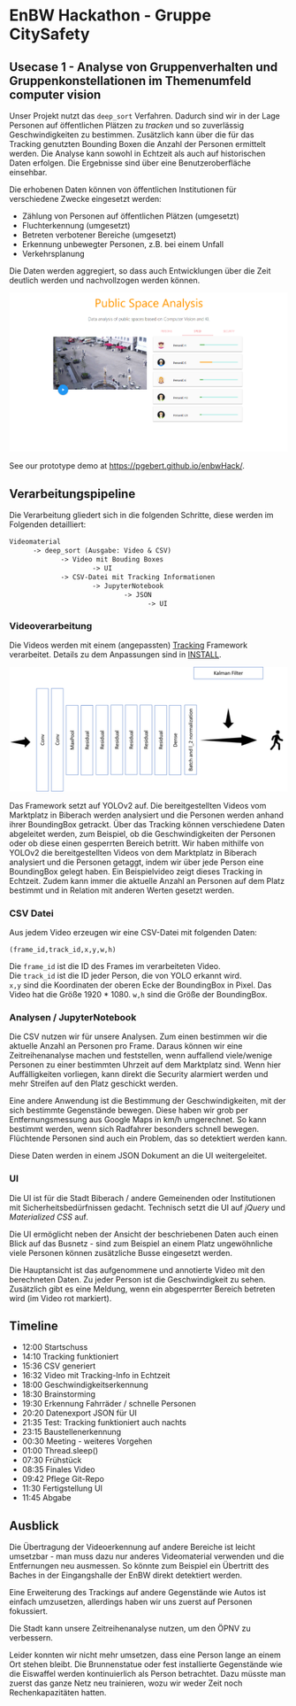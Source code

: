 # EnBW Hackathon - Gruppe CitySafety

## Usecase 1 - Analyse von Gruppenverhalten und Gruppenkonstellationen im Themenumfeld computer vision

Unser Projekt nutzt das `deep_sort` Verfahren. Dadurch sind wir in der Lage Personen auf öffentlichen Plätzen zu _tracken_ und so zuverlässig Geschwindigkeiten zu bestimmen. Zusätzlich kann über die für das Tracking genutzten Bounding Boxen die Anzahl der Personen ermittelt werden. Die Analyse kann sowohl in Echtzeit als auch auf historischen Daten erfolgen. Die Ergebnisse sind über eine Benutzeroberfläche einsehbar.

Die erhobenen Daten können von öffentlichen Institutionen für verschiedene Zwecke eingesetzt werden:

* Zählung von Personen auf öffentlichen Plätzen (umgesetzt)
* Fluchterkennung (umgesetzt)
* Betreten verbotener Bereiche (umgesetzt)
* Erkennung unbewegter Personen, z.B. bei einem Unfall
* Verkehrsplanung

Die Daten werden aggregiert, so dass auch Entwicklungen über die Zeit deutlich werden und nachvollzogen werden können.

![UI](img/screenshot.png)

See our prototype demo at https://pgebert.github.io/enbwHack/.

## Verarbeitungspipeline

Die Verarbeitung gliedert sich in die folgenden Schritte, diese werden im Folgenden detailliert:

    Videomaterial 
          -> deep_sort (Ausgabe: Video & CSV)
                 -> Video mit Bouding Boxes 
                         -> UI
                 -> CSV-Datei mit Tracking Informationen
                         -> JupyterNotebook
                                 -> JSON
                                       -> UI

### Videoverarbeitung

Die Videos werden mit einem (angepassten) [Tracking](https://github.com/bendidi/Tracking-with-darkflow) Framework verarbeitet. Details zu dem Anpassungen sind in [INSTALL](INSTALL.md).

![Netzwerk](web/img/network.png)

Das Framework setzt auf YOLOv2 auf. Die bereitgestellten Videos vom Marktplatz in Biberach werden analysiert und die Personen werden anhand ihrer BoundingBox getrackt. Über das Tracking können verschiedene Daten abgeleitet werden, zum Beispiel, ob die Geschwindigkeiten der Personen oder ob diese einen gesperrten Bereich betritt. 
Wir haben mithilfe von YOLOv2 die bereitgestellten Videos von dem Marktplatz in Biberach analysiert und die Personen getaggt, indem wir über jede Person eine BoundingBox gelegt haben. Ein Beispielvideo zeigt dieses Tracking in Echtzeit. Zudem kann immer die aktuelle Anzahl an Personen auf dem Platz bestimmt und in Relation mit anderen Werten gesetzt werden.

### CSV Datei

Aus jedem Video erzeugen wir eine CSV-Datei mit folgenden Daten: 

    (frame_id,track_id,x,y,w,h)

Die `frame_id` ist die ID des Frames im verarbeiteten Video.  
Die `track_id` ist die ID jeder Person, die von YOLO erkannt wird.  
`x,y` sind die Koordinaten der oberen Ecke der BoundingBox in Pixel. Das Video hat die Größe 1920 * 1080.
`w,h` sind die Größe der BoundingBox.

### Analysen / JupyterNotebook

Die CSV nutzen wir für unsere Analysen. Zum einen bestimmen wir die aktuelle Anzahl an Personen pro Frame. Daraus können wir eine Zeitreihenanalyse machen und feststellen, wenn auffallend viele/wenige Personen zu einer bestimmten Uhrzeit auf dem Marktplatz sind. Wenn hier Auffälligkeiten vorliegen, kann direkt die Security alarmiert werden und mehr Streifen auf den Platz geschickt werden.

Eine andere Anwendung ist die Bestimmung der Geschwindigkeiten, mit der sich bestimmte Gegenstände bewegen. Diese haben wir grob per Entfernungsmessung aus Google Maps in km/h umgerechnet. So kann bestimmt werden, wenn sich Radfahrer besonders schnell bewegen. Flüchtende Personen sind auch ein Problem, das so detektiert werden kann.

Diese Daten werden in einem JSON Dokument an die UI weitergeleitet.

### UI

Die UI ist für die Stadt Biberach / andere Gemeinenden oder Institutionen mit Sicherheitsbedürfnissen gedacht. Technisch setzt die UI auf _jQuery_ und _Materialized CSS_ auf.

Die UI ermöglicht neben der Ansicht der beschriebenen Daten auch einen Blick auf das Busnetz - sind zum Beispiel an einem Platz ungewöhnliche viele Personen können zusätzliche Busse eingesetzt werden.

Die Hauptansicht ist das aufgenommene und annotierte Video mit den berechneten Daten. Zu jeder Person ist die Geschwindigkeit zu sehen. Zusätzlich gibt es eine Meldung, wenn ein abgesperrter Bereich betreten wird (im Video rot markiert).

## Timeline

* 12:00 Startschuss
* 14:10 Tracking funktioniert
* 15:36 CSV generiert
* 16:32 Video mit Tracking-Info in Echtzeit
* 18:00 Geschwindigkeitserkennung
* 18:30 Brainstorming
* 19:30 Erkennung Fahrräder / schnelle Personen
* 20:20 Datenexport JSON für UI
* 21:35 Test: Tracking funktioniert auch nachts
* 23:15 Baustellenerkennung
* 00:30 Meeting - weiteres Vorgehen
* 01:00 Thread.sleep()
* 07:30 Frühstück
* 08:35 Finales Video
* 09:42 Pflege Git-Repo
* 11:30 Fertigstellung UI
* 11:45 Abgabe

## Ausblick

Die Übertragung der Videoerkennung auf andere Bereiche ist leicht umsetzbar - man muss dazu nur anderes Videomaterial verwenden und die Entfernungen neu ausmessen. So könnte zum Beispiel ein Übertritt des Baches in der Eingangshalle der EnBW direkt detektiert werden.

Eine Erweiterung des Trackings auf andere Gegenstände wie Autos ist einfach umzusetzen, allerdings haben wir uns zuerst auf Personen fokussiert.

Die Stadt kann unsere Zeitreihenanalyse nutzen, um den ÖPNV zu verbessern.

Leider konnten wir nicht mehr umsetzen, dass eine Person lange an einem Ort stehen bleibt. Die Brunnenstatue oder fest installierte Gegenstände wie die Eiswaffel werden kontinuierlich als Person betrachtet. Dazu müsste man zuerst das ganze Netz neu trainieren, wozu wir weder Zeit noch Rechenkapazitäten hatten.





